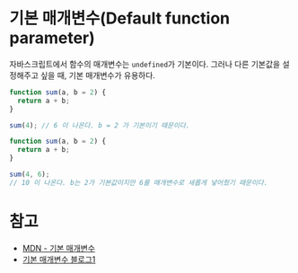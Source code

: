# 기본 매개변수(Default function parameter)

자바스크립트에서 함수의 매개변수는 `undefined`가 기본이다. 그러나 다른 기본값을 설정해주고 싶을 때, 기본 매개변수가 유용하다.

```js
function sum(a, b = 2) {
  return a + b;
}

sum(4); // 6 이 나온다. b = 2 가 기본이기 때문이다.
```

```js
function sum(a, b = 2) {
  return a + b;
}

sum(4, 6);
// 10 이 나온다. b는 2가 기본값이지만 6를 매개변수로 새롭게 넣어줬기 때문이다.
```

# 참고

- [MDN - 기본 매개변수](https://developer.mozilla.org/ko/docs/Web/JavaScript/Reference/Functions/Default_parameters)
- [기본 매개변수 블로그1](https://appletree.or.kr/blog/web-development/javascript/javascript-function%EC%9D%98-default-parameters-%EC%84%A4%EC%A0%95-%EB%B2%95/)
